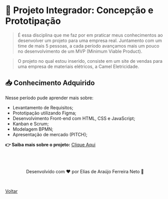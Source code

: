 # 🚀 Projeto Integrador: Concepção e Prototipação

> É essa disciplina que me faz por em praticar meus conhecimentos ao desenvolver um projeto para uma empresa real. Juntamento com um time de mais 5 pessoas, a cada período avançamos mais um pouco no desenvolvimento de um MVP (Minimum Viable Product).

> O projeto no qual estou inserido, consiste em um site de vendas para uma empresa de materiais elétricos, a Camel Eletricidade.

## 📥 Conhecimento Adquirido

Nesse período pude aprender mais sobre:

- Levantamento de Requisitos;
- Prototipação utilizando Figma;
- Desenvolvimento Front-end com HTML, CSS e JavaScript;
- Kanban e Scrum;
- Modelagem BPMN;
- Apresentação de mercado (PITCH);

**👉 Saiba mais sobre o projeto:** [Clique Aqui](https://github.com/Elias-Neto/camel-eletricidade)

<br>
<br>

<p align="center"> Desenvolvido com ❤ por Elias de Araújo Ferreira Neto 👋 <p>

<br>

<a href="../../README.md">Voltar</a>
